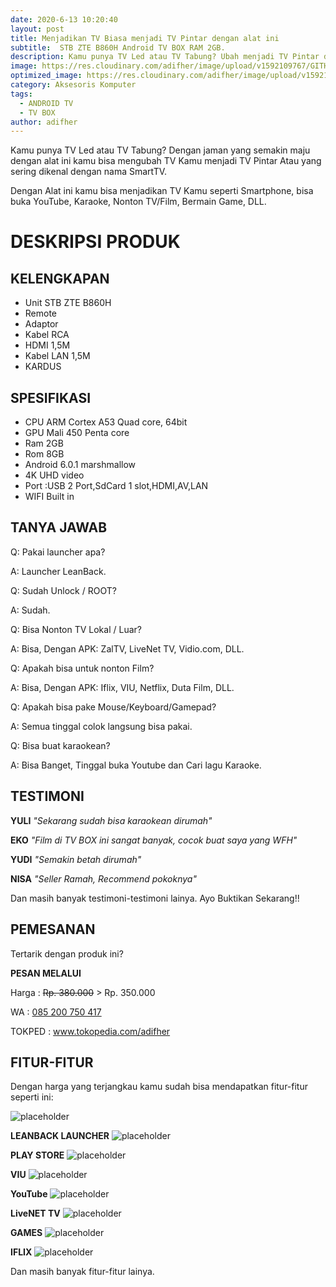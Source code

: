 ```yaml
---
date: 2020-6-13 10:20:40
layout: post
title: Menjadikan TV Biasa menjadi TV Pintar dengan alat ini
subtitle:  STB ZTE B860H Android TV BOX RAM 2GB.
description: Kamu punya TV Led atau TV Tabung? Ubah menjadi TV Pintar dengan alat ini.
image: https://res.cloudinary.com/adifher/image/upload/v1592109767/GITHUB/STB/1592105368-picsay_ia9mdf.jpg
optimized_image: https://res.cloudinary.com/adifher/image/upload/v1592109767/GITHUB/STB/1592105368-picsay_ia9mdf.jpg
category: Aksesoris Komputer
tags:
  - ANDROID TV
  - TV BOX
author: adifher
---
```


Kamu punya TV Led atau TV Tabung? Dengan jaman yang semakin maju dengan alat ini kamu bisa mengubah TV Kamu menjadi TV Pintar Atau yang sering dikenal dengan nama SmartTV. 

Dengan Alat ini kamu bisa menjadikan TV Kamu seperti Smartphone, bisa buka YouTube, Karaoke, Nonton TV/Film, Bermain Game, DLL.

# DESKRIPSI PRODUK

## KELENGKAPAN
* Unit STB ZTE B860H
* Remote
* Adaptor
* Kabel RCA
* HDMI 1,5M
* Kabel LAN 1,5M
* KARDUS

## SPESIFIKASI
* CPU ARM Cortex A53 Quad core, 64bit
* GPU Mali 450 Penta core
* Ram 2GB
* Rom 8GB
* Android 6.0.1 marshmallow
* 4K UHD video
* Port :USB 2 Port,SdCard 1 slot,HDMI,AV,LAN
* WIFI Built in

## TANYA JAWAB
Q: Pakai launcher apa?

A: Launcher LeanBack.

Q: Sudah Unlock / ROOT?

A: Sudah.

Q: Bisa Nonton TV Lokal / Luar?

A: Bisa, Dengan APK: ZalTV, LiveNet TV, Vidio.com, DLL.

Q: Apakah bisa untuk nonton Film?

A: Bisa, Dengan APK: Iflix, VIU, Netflix, Duta Film, DLL.

Q: Apakah bisa pake Mouse/Keyboard/Gamepad?

A: Semua tinggal colok langsung bisa pakai.

Q: Bisa buat karaokean?

A: Bisa Banget, Tinggal buka Youtube dan Cari lagu Karaoke.

## TESTIMONI

**YULI** 
*"Sekarang sudah bisa karaokean dirumah"*

**EKO** 
*"Film di TV BOX ini sangat banyak, cocok buat saya yang WFH"*

**YUDI** 
*"Semakin betah dirumah"*

**NISA** 
*"Seller Ramah, Recommend pokoknya"*

Dan masih banyak testimoni-testimoni lainya. Ayo Buktikan Sekarang!!

## PEMESANAN

Tertarik dengan produk ini?

**PESAN MELALUI**

Harga : <del>Rp. 380.000</del> > Rp. 350.000

WA      : <a href="wa.me/085200750417">085 200 750 417</a>

TOKPED  : <a href="www.tokopedia.com/adifher">www.tokopedia.com/adifher</a>

## FITUR-FITUR

Dengan harga yang terjangkau kamu sudah bisa mendapatkan fitur-fitur seperti ini:

![placeholder](https://res.cloudinary.com/adifher/image/upload/v1592109738/GITHUB/STB/IMG_20200610_101914_353_vrvdhf.jpg "Android tv box")

**LEANBACK LAUNCHER**
![placeholder](https://res.cloudinary.com/adifher/image/upload/v1592109739/GITHUB/STB/IMG_20200610_101929_370_arl20b.jpg "leanback launcher")

**PLAY STORE**
![placeholder](https://res.cloudinary.com/adifher/image/upload/v1592109739/GITHUB/STB/IMG_20200610_101935_166_sogudl.jpg "test")

**VIU**
![placeholder](https://res.cloudinary.com/adifher/image/upload/v1592109743/GITHUB/STB/IMG_20200610_101937_266_wqto9r.jpg "VIU")

**YouTube**
![placeholder](https://res.cloudinary.com/adifher/image/upload/v1592109744/GITHUB/STB/IMG_20200610_101943_080_w9sdsi.jpg "Youtube")

**LiveNET TV**
![placeholder](https://res.cloudinary.com/adifher/image/upload/v1592109745/GITHUB/STB/IMG_20200610_101946_573_hctpfo.jpg "LiveNET TV")

**GAMES**
![placeholder](https://res.cloudinary.com/adifher/image/upload/v1592109745/GITHUB/STB/IMG_20200610_101944_668_y2ljev.jpg "Games")

**IFLIX**
![placeholder](https://res.cloudinary.com/adifher/image/upload/v1592109744/GITHUB/STB/IMG_20200610_101938_830_bdgpck.jpg "ILFIX")

Dan masih banyak fitur-fitur lainya.